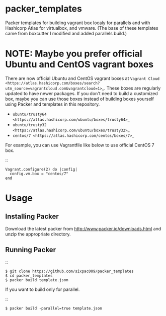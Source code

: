 # packer_templates

Packer templates for building vagrant box localy for parallels and
with Hashicorp Atlas for virtualbox, and vmware. (The base of these
templates came from boxcutter I modified and added parallels build.)

NOTE: Maybe you prefer official Ubuntu and CentOS vagrant boxes
===============================================================

There are now official Ubuntu and CentOS vagrant boxes at `Vagrant Cloud <https://atlas.hashicorp.com/boxes/search?utm_source=vagrantcloud.com&vagrantcloud=1>`_. These boxes are regularly updated to have newer packages.
If you don't need to build a customized box, maybe you can use those boxes instead of building boxes yourself using Packer and templates in this repository.

* `ubuntu/trusty64 <https://atlas.hashicorp.com/ubuntu/boxes/trusty64>`_
* `ubuntu/trusty32 <https://atlas.hashicorp.com/ubuntu/boxes/trusty32>`_
* `centos/7 <https://atlas.hashicorp.com/centos/boxes/7>`_

For example, you can use Vagrantfile like below to use official CentOS 7 box.

::

    Vagrant.configure(2) do |config|
      config.vm.box = "centos/7"
    end

Usage
=====

Installing Packer
-----------------

Download the latest packer from http://www.packer.io/downloads.html and unzip the appropriate directory.

Running Packer
--------------

::

    $ git clone https://github.com/sixpac009/packer_templates
    $ cd packer_templates
    $ packer build template.json

If you want to build only for parallel.

::

    $ packer build -parallel=true template.json
